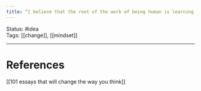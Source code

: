 ```yaml
---
title: “I believe that the root of the work of being human is learning how to think. From this, we learn how to love, share, coexist, tolerate, give, create, and so on.” - Brianna Wiest, 101 Essays That Will Change The Way You Think
---
```


Status: #idea  
Tags:  [[change]], [[mindset]]

---
# References
[[101 essays that will change the way you think]]